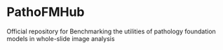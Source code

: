 # PathoFMHub
Official repository for Benchmarking the utilities of pathology foundation models in whole-slide image analysis
